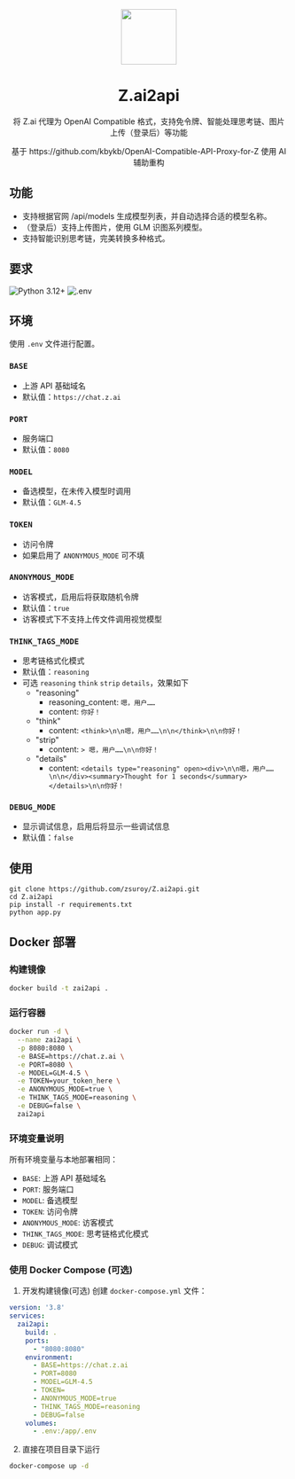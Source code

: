 <div align=center>
<img width="100" src="https://wsrv.nl/?url=https%3a%2f%2fz-cdn.chatglm.cn%2fz-ai%2fstatic%2flogo.svg&w=300&output=webp" />
<h1>Z.ai2api</h1>
<p>将 Z.ai 代理为 OpenAI Compatible 格式，支持免令牌、智能处理思考链、图片上传（登录后）等功能</p>
<p>基于 https://github.com/kbykb/OpenAI-Compatible-API-Proxy-for-Z 使用 AI 辅助重构</p>
</div>

## 功能
- 支持根据官网 /api/models 生成模型列表，并自动选择合适的模型名称。
- （登录后）支持上传图片，使用 GLM 识图系列模型。
- 支持智能识别思考链，完美转换多种格式。

## 要求
![Python 3.12+](https://img.shields.io/badge/3.12%2B-blue?style=for-the-badge&logo=python&label=python)
![.env](https://img.shields.io/badge/.env-%23555?style=for-the-badge&logo=.env)

## 环境
使用 `.env` 文件进行配置。
### `BASE`
  - 上游 API 基础域名
  - 默认值：`https://chat.z.ai`
### `PORT`
  - 服务端口
  - 默认值：`8080`
### `MODEL`
  - 备选模型，在未传入模型时调用
  - 默认值：`GLM-4.5`
### `TOKEN`
  - 访问令牌
  - 如果启用了 `ANONYMOUS_MODE` 可不填
### `ANONYMOUS_MODE`
  - 访客模式，启用后将获取随机令牌
  - 默认值：`true`
  - 访客模式下不支持上传文件调用视觉模型
### `THINK_TAGS_MODE`
  - 思考链格式化模式
  - 默认值：`reasoning`
  - 可选 `reasoning` `think` `strip` `details`，效果如下
    - "reasoning"
      - reasoning_content: `嗯，用户……`
      - content: `你好！`
    - "think"
      - content: `<think>\n\n嗯，用户……\n\n</think>\n\n你好！`
    - "strip"
      - content: `> 嗯，用户……\n\n你好！`
    - "details"
      - content: `<details type="reasoning" open><div>\n\n嗯，用户……\n\n</div><summary>Thought for 1 seconds</summary></details>\n\n你好！`
### `DEBUG_MODE`
  - 显示调试信息，启用后将显示一些调试信息
  - 默认值：`false`

## 使用
```
git clone https://github.com/zsuroy/Z.ai2api.git
cd Z.ai2api
pip install -r requirements.txt
python app.py
```

## Docker 部署

### 构建镜像
```bash
docker build -t zai2api .
```

### 运行容器
```bash
docker run -d \
  --name zai2api \
  -p 8080:8080 \
  -e BASE=https://chat.z.ai \
  -e PORT=8080 \
  -e MODEL=GLM-4.5 \
  -e TOKEN=your_token_here \
  -e ANONYMOUS_MODE=true \
  -e THINK_TAGS_MODE=reasoning \
  -e DEBUG=false \
  zai2api
```

### 环境变量说明
所有环境变量与本地部署相同：
- `BASE`: 上游 API 基础域名
- `PORT`: 服务端口
- `MODEL`: 备选模型
- `TOKEN`: 访问令牌
- `ANONYMOUS_MODE`: 访客模式
- `THINK_TAGS_MODE`: 思考链格式化模式
- `DEBUG`: 调试模式

### 使用 Docker Compose (可选)

1. 开发构建镜像(可选)
创建 `docker-compose.yml` 文件：
```yaml
version: '3.8'
services:
  zai2api:
    build: .
    ports:
      - "8080:8080"
    environment:
      - BASE=https://chat.z.ai
      - PORT=8080
      - MODEL=GLM-4.5
      - TOKEN=
      - ANONYMOUS_MODE=true
      - THINK_TAGS_MODE=reasoning
      - DEBUG=false
    volumes:
      - .env:/app/.env
```

2. 直接在项目目录下运行
```bash
docker-compose up -d
```
